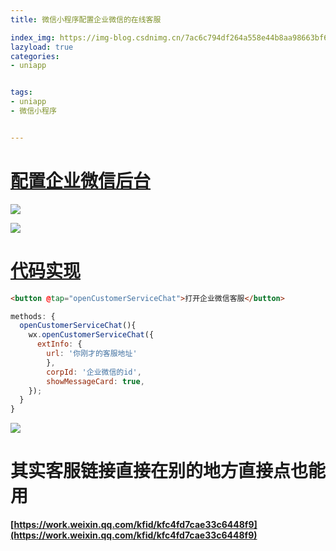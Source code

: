 ```yaml
---
title: 微信小程序配置企业微信的在线客服

index_img: https://img-blog.csdnimg.cn/7ac6c794df264a558e44b8aa98663bf6.png
lazyload: true
categories:
- uniapp


tags:
- uniapp
- 微信小程序


---
```






# [配置企业微信后台](https://work.weixin.qq.com/wework_admin/loginpage_wx?from=myhome)

![](https://img-blog.csdnimg.cn/7ac6c794df264a558e44b8aa98663bf6.png)

![](https://img-blog.csdnimg.cn/f324994ac31f453bbd4944b7aa7e5cd7.png)

# [代码实现](https://developers.weixin.qq.com/miniprogram/dev/api/open-api/service-chat/wx.openCustomerServiceChat.html)

```html
<button @tap="openCustomerServiceChat">打开企业微信客服</button>
```

```javascript
methods: {
  openCustomerServiceChat(){
    wx.openCustomerServiceChat({
	  extInfo: {
		url: '你刚才的客服地址'
		},
		corpId: '企业微信的id',
		showMessageCard: true,
	});
  }
}      
```
![](https://img-blog.csdnimg.cn/50201e7f58344f17a349141052f9db96.png)

# 其实客服链接直接在别的地方直接点也能用
**[https://work.weixin.qq.com/kfid/kfc4fd7cae33c6448f9](https://work.weixin.qq.com/kfid/kfc4fd7cae33c6448f9)**







